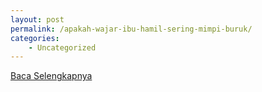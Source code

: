 ```yaml
---
layout: post
permalink: /apakah-wajar-ibu-hamil-sering-mimpi-buruk/
categories:
    - Uncategorized
---
```


[Baca Selengkapnya](/04)